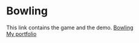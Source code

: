 # Bowling

This link contains the game and the demo. 
[Bowling](https://1drv.ms/f/s!AvUx-Nw-n4S1gpEO5LMwl4EZ5_X7TA)<br />
[My portfolio](https://1drv.ms/f/s!AvUx-Nw-n4S1gpEMnHikz0Pr_crw-Q)

